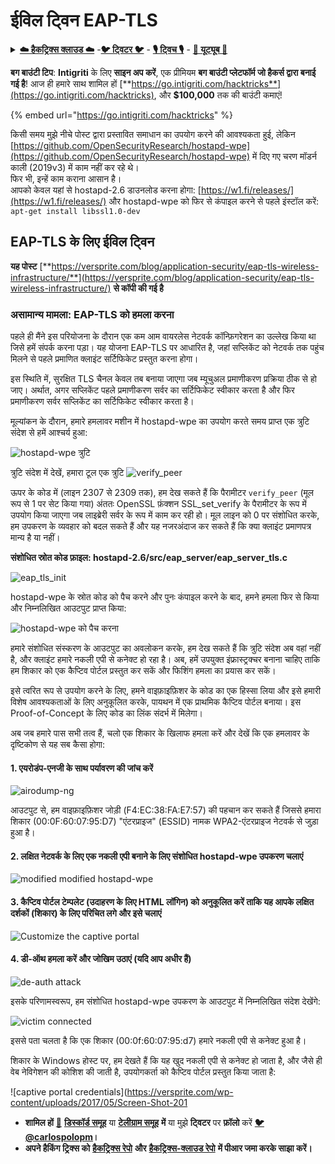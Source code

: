 # ईविल ट्विन EAP-TLS

<details>

<summary><a href="https://cloud.hacktricks.xyz/pentesting-cloud/pentesting-cloud-methodology"><strong>☁️ हैकट्रिक्स क्लाउड ☁️</strong></a> -<a href="https://twitter.com/hacktricks_live"><strong>🐦 ट्विटर 🐦</strong></a> - <a href="https://www.twitch.tv/hacktricks_live/schedule"><strong>🎙️ ट्विच 🎙️</strong></a> - <a href="https://www.youtube.com/@hacktricks_LIVE"><strong>🎥 यूट्यूब 🎥</strong></a></summary>

* क्या आप किसी **साइबर सुरक्षा कंपनी** में काम करते हैं? क्या आप अपनी **कंपनी को हैकट्रिक्स में विज्ञापित करना चाहते हैं**? या क्या आपको **PEASS की नवीनतम संस्करण या HackTricks को PDF में डाउनलोड करने का उपयोग** करने की इच्छा है? [**सदस्यता योजनाएं**](https://github.com/sponsors/carlospolop) की जांच करें!
* [**द पीएस फैमिली**](https://opensea.io/collection/the-peass-family) की खोज करें, हमारा एकल [**NFT**](https://opensea.io/collection/the-peass-family) संग्रह!
* [**आधिकारिक PEASS और HackTricks swag**](https://peass.creator-spring.com) प्राप्त करें
* [**💬**](https://emojipedia.org/speech-balloon/) [**डिस्कॉर्ड समूह**](https://discord.gg/hRep4RUj7f) या [**टेलीग्राम समूह**](https://t.me/peass) में **शामिल हों** या मुझे **ट्विटर** [**🐦**](https://github.com/carlospolop/hacktricks/tree/7af18b62b3bdc423e11444677a6a73d4043511e9/\[https:/emojipedia.org/bird/README.md)[**@carlospolopm**](https://twitter.com/hacktricks_live)** का** **अनुसरण** करें।**
* **अपने हैकिंग ट्रिक्स साझा करें, PRs सबमिट करके** [**hacktricks रेपो**](https://github.com/carlospolop/hacktricks) **और** [**hacktricks-cloud रेपो**](https://github.com/carlospolop/hacktricks-cloud) **को** **फॉलो** करें।

</details>

<img src="../../.gitbook/assets/i3.png" alt="" data-size="original">\
**बग बाउंटी टिप**: **Intigriti** के लिए **साइन अप करें**, एक प्रीमियम **बग बाउंटी प्लेटफॉर्म जो हैकर्स द्वारा बनाई गई है**! आज ही हमारे साथ शामिल हों [**https://go.intigriti.com/hacktricks**](https://go.intigriti.com/hacktricks), और **$100,000** तक की बाउंटी कमाएं!

{% embed url="https://go.intigriti.com/hacktricks" %}

किसी समय मुझे नीचे पोस्ट द्वारा प्रस्तावित समाधान का उपयोग करने की आवश्यकता हुई, लेकिन [https://github.com/OpenSecurityResearch/hostapd-wpe](https://github.com/OpenSecurityResearch/hostapd-wpe) में दिए गए चरण मॉडर्न काली (2019v3) में काम नहीं कर रहे थे।\
फिर भी, इन्हें काम कराना आसान है।\
आपको केवल यहां से hostapd-2.6 डाउनलोड करना होगा: [https://w1.fi/releases/](https://w1.fi/releases/) और hostapd-wpe को फिर से कंपाइल करने से पहले इंस्टॉल करें: `apt-get install libssl1.0-dev`

## EAP-TLS के लिए ईविल ट्विन

**यह पोस्ट** [**https://versprite.com/blog/application-security/eap-tls-wireless-infrastructure/**](https://versprite.com/blog/application-security/eap-tls-wireless-infrastructure/) **से कॉपी की गई है**

### असामान्य मामला: EAP-TLS को हमला करना

पहले ही मैंने इस परियोजना के दौरान एक कम आम वायरलेस नेटवर्क कॉन्फ़िगरेशन का उल्लेख किया था जिसे हमें संपर्क करना पड़ा। यह योजना EAP-TLS पर आधारित है, जहां सप्लिकेंट को नेटवर्क तक पहुंच मिलने से पहले प्रमाणित क्लाइंट सर्टिफिकेट प्रस्तुत करना होगा।

इस स्थिति में, सुरक्षित TLS चैनल केवल तब बनाया जाएगा जब म्यूचुअल प्रमाणीकरण प्रक्रिया ठीक से हो जाए। अर्थात, अगर सप्लिकेंट पहले प्रमाणीकरण सर्वर का सर्टिफिकेट स्वीकार करता है और फिर प्रमाणीकरण सर्वर सप्लिकेंट का सर्टिफिकेट स्वीकार करता है।

मूल्यांकन के दौरान, हमारे हमलावर मशीन में hostapd-wpe का उपयोग करते समय प्राप्त एक त्रुटि संदेश से हमें आश्चर्य हुआ:

![hostapd-wpe त्रुटि](https://versprite.com/wp-content/uploads/2017/05/Screen-Shot-2019-05-31-at-2.20.32-PM.png)

त्रुटि संदेश में देखें, हमारा टूल एक त्रुटि
![verify\_peer](https://versprite.com/wp-content/uploads/2017/05/Screen-Shot-2019-05-31-at-2.32.53-PM.png)

ऊपर के कोड में (लाइन 2307 से 2309 तक), हम देख सकते हैं कि पैरामीटर `verify_peer` (मूल रूप से 1 पर सेट किया गया) अंततः OpenSSL फ़ंक्शन SSL\_set\_verify के पैरामीटर के रूप में उपयोग किया जाएगा जब लाइब्रेरी सर्वर के रूप में काम कर रही हो। मूल लाइन को 0 पर संशोधित करके, हम उपकरण के व्यवहार को बदल सकते हैं और यह नजरअंदाज कर सकते हैं कि क्या क्लाइंट प्रमाणपत्र मान्य है या नहीं।

**संशोधित स्रोत कोड फ़ाइल: hostapd-2.6/src/eap\_server/eap\_server\_tls.c**

![eap\_tls\_init](https://versprite.com/wp-content/uploads/2017/05/Screen-Shot-2019-05-31-at-2.34.01-PM.png)

hostapd-wpe के स्रोत कोड को पैच करने और पुनः कंपाइल करने के बाद, हमने हमला फिर से किया और निम्नलिखित आउटपुट प्राप्त किया:

![hostapd-wpe को पैच करना](https://versprite.com/wp-content/uploads/2017/05/Screen-Shot-2019-05-31-at-2.34.54-PM.png)

हमारे संशोधित संस्करण के आउटपुट का अवलोकन करके, हम देख सकते हैं कि त्रुटि संदेश अब वहां नहीं है, और क्लाइंट हमारे नकली एपी से कनेक्ट हो रहा है। अब, हमें उपयुक्त इंफ्रास्ट्रक्चर बनाना चाहिए ताकि हम शिकार को एक कैप्टिव पोर्टल प्रस्तुत कर सकें और फिशिंग हमला का प्रयास कर सकें।

इसे त्वरित रूप से उपयोग करने के लिए, हमने वाइफ़ाइफ़िशर के कोड का एक हिस्सा लिया और इसे हमारी विशेष आवश्यकताओं के लिए अनुकूलित करके, पायथन में एक प्राथमिक कैप्टिव पोर्टल बनाया। इस Proof-of-Concept के लिए कोड का लिंक संदर्भ में मिलेगा।

अब जब हमारे पास सभी तत्व हैं, चलो एक शिकार के खिलाफ हमला करें और देखें कि एक हमलावर के दृष्टिकोण से यह सब कैसा होगा:

#### 1. एयरोडंप-एनजी के साथ पर्यावरण की जांच करें

![airodump-ng](https://versprite.com/wp-content/uploads/2017/05/Screen-Shot-2019-05-31-at-2.35.48-PM.png)

आउटपुट से, हम वाइफ़ाइफ़िशर जोड़ी (F4:EC:38:FA:E7:57) की पहचान कर सकते हैं जिससे हमारा शिकार (00:0F:60:07:95:D7) "एंटरप्राइज" (ESSID) नामक WPA2-एंटरप्राइज नेटवर्क से जुड़ा हुआ है।

#### 2. लक्षित नेटवर्क के लिए एक नकली एपी बनाने के लिए संशोधित hostapd-wpe उपकरण चलाएं

![modified modified hostapd-wpe](https://versprite.com/wp-content/uploads/2017/05/Screen-Shot-2019-05-31-at-2.36.29-PM.png)

#### 3. कैप्टिव पोर्टल टेम्पलेट (उदाहरण के लिए HTML लॉगिन) को अनुकूलित करें ताकि यह आपके लक्षित दर्शकों (शिकार) के लिए परिचित लगे और इसे चलाएं

![Customize the captive portal](https://versprite.com/wp-content/uploads/2017/05/Screen-Shot-2019-05-31-at-2.37.02-PM.png)

#### 4. डी-ऑथ हमला करें और जोखिम उठाएं (यदि आप अधीर हैं)

![de-auth attack](https://versprite.com/wp-content/uploads/2017/05/Screen-Shot-2019-05-31-at-2.37.36-PM.png)

इसके परिणामस्वरूप, हम संशोधित hostapd-wpe उपकरण के आउटपुट में निम्नलिखित संदेश देखेंगे:

![victim connected](https://versprite.com/wp-content/uploads/2017/05/Screen-Shot-2019-05-31-at-2.38.09-PM.png)

इससे पता चलता है कि एक शिकार (00:0f:60:07:95:d7) हमारे नकली एपी से कनेक्ट हुआ है।

शिकार के Windows होस्ट पर, हम देखते हैं कि यह खुद नकली एपी से कनेक्ट हो जाता है, और जैसे ही वेब नेविगेशन की कोशिश की जाती है, उपयोगकर्ता को कैप्टिव पोर्टल प्रस्तुत किया जाता है:

![captive portal credentials](https://versprite.com/wp-content/uploads/2017/05/Screen-Shot-201
* **शामिल हों** [**💬**](https://emojipedia.org/speech-balloon/) [**डिस्कॉर्ड समूह**](https://discord.gg/hRep4RUj7f) या [**टेलीग्राम समूह**](https://t.me/peass) **में** या मुझे **ट्विटर** पर **फ़ॉलो** करें [**🐦**](https://github.com/carlospolop/hacktricks/tree/7af18b62b3bdc423e11444677a6a73d4043511e9/\[https:/emojipedia.org/bird/README.md)[**@carlospolopm**](https://twitter.com/hacktricks_live)**।**
* **अपने हैकिंग ट्रिक्स को** [**हैकट्रिक्स रेपो**](https://github.com/carlospolop/hacktricks) **और** [**हैकट्रिक्स-क्लाउड रेपो**](https://github.com/carlospolop/hacktricks-cloud) **में पीआर जमा करके साझा करें।**

</details>

